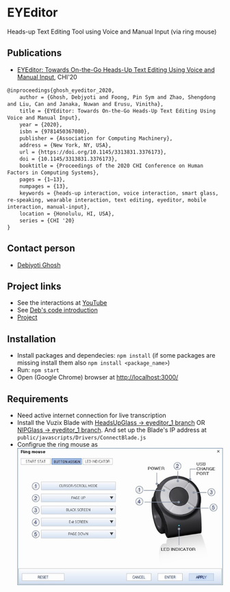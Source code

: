 # EYEditor

Heads-up Text Editing Tool using Voice and Manual Input (via ring mouse)

## Publications
- [EYEditor: Towards On-the-Go Heads-Up Text Editing Using Voice and Manual Input](https://dl.acm.org/doi/abs/10.1145/3313831.3376173), CHI'20
```
@inproceedings{ghosh_eyeditor_2020,
	author = {Ghosh, Debjyoti and Foong, Pin Sym and Zhao, Shengdong and Liu, Can and Janaka, Nuwan and Erusu, Vinitha},
	title = {EYEditor: Towards On-the-Go Heads-Up Text Editing Using Voice and Manual Input},
	year = {2020},
	isbn = {9781450367080},
	publisher = {Association for Computing Machinery},
	address = {New York, NY, USA},
	url = {https://doi.org/10.1145/3313831.3376173},
	doi = {10.1145/3313831.3376173},
	booktitle = {Proceedings of the 2020 CHI Conference on Human Factors in Computing Systems},
	pages = {1–13},
	numpages = {13},
	keywords = {heads-up interaction, voice interaction, smart glass, re-speaking, wearable interaction, text editing, eyeditor, mobile interaction, manual-input},
	location = {Honolulu, HI, USA},
	series = {CHI '20}
}

```

## Contact person
- [Debjyoti Ghosh](https://www.nus-hci.org/team/debjyoti-ghosh/)

## Project links
- See the interactions at [YouTube](https://www.youtube.com/watch?v=b0n5h_ZILhA)
- See [Deb's code introduction](https://drive.google.com/drive/folders/1gnJKweFS3Vq93m33DjbudaqmZ3gozW9z)
- [Project](https://drive.google.com/drive/folders/1ic9ttecpmipWBaCo6UaJNqp1tn2m99PT)

## Installation
- Install packages and dependecies: `npm install` (if some packages are missing install them also `npm install <package_name>`)
- Run: `npm start`
- Open (Google Chrome) browser at [http://localhost:3000/](http://localhost:3000/)

## Requirements
- Need active internet connection for live transcription
- Install the Vuzix Blade with [HeadsUpGlass -> eyeditor_1 branch](https://github.com/NUS-HCILab/HeadsUpGlass) OR [NIPGlass -> eyeditor_1 branch](https://github.com/NUS-HCILab/NIPGlass/tree/feature/eyeditor_1). And set up the Blade's IP address at `public/javascripts/Drivers/ConnectBlade.js`
- Configrue the ring mouse as ![attached image](https://github.com/NUS-HCILab/eyeditor/blob/dev/ring-mouse-mapping.jpeg)


